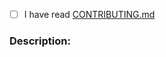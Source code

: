 - [ ] I have read [CONTRIBUTING.md](https://github.com/godly-devotion/MochiDiffusion/blob/main/CONTRIBUTING.md)

### Description: